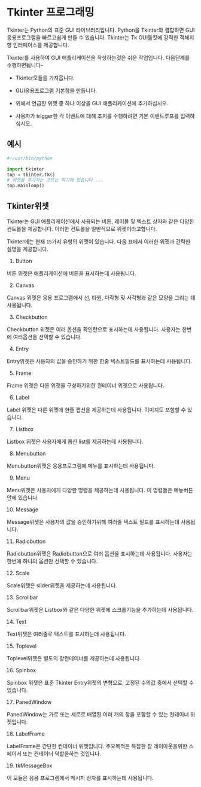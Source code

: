 # Tkinter 프로그래밍

Tkinter는 Python의 표준 GUI 라이브러리입니다. Python을 Tkinter와 결합하면 GUI응용프로그램을 빠르고쉽게 만들 수 있습니다. Tkinter는 Tk GUI툴킷에 강력한 객체지향 인터페이스를 제공합니다.

Tkinter를 사용하여 GUI 애플리케이션을 작성하는것은 쉬운 작업입니다. 다음단계를 수행하면됩니다-

* Tkinter모듈을 가져옵니다.

* GUI응용프로그램 기본창을 만듭니다.

* 위에서 언급한 위젯 중 하나 이상을 GUI 애플리케이션에 추가하십시오.

* 사용자가 trigger한 각 이벤트에 대해 조치를 수행하려면 기본 이벤트루프를 입력하십시오.

## 예시

```python
#!/usr/bin/python

import tkinter
top = tkinter.Tk()
# 위젯을 추가하는 코드는 여기에 있습니다 ...
top.mainloop()
```

## Tkinter위젯

Tkinter는 GUI 애플리케이션에서 사용되는 버튼, 레이블 및 텍스트 상자와 같은 다양한 컨트롤을 제공합니다. 이러한 컨트롤을 일반적으로 위젯이라고합니다.

Tkinter에는 현재 `15`가지 유형의 위젯이 있습니다. 다음 표에서 이러한 위젯과 간략한 설명을 제공합니다.

1. Button

버튼 위젯은 애플리케이션에 버튼을 표시하는데 사용됩니다.

2.  Canvas

Canvas 위젯은 응용 프로그램에서 선, 타원, 다각형 및 사각형과 같은 모양을 그리는 데 사용됩니다.

3. Checkbutton

Checkbutton 위젯은 여러 옵션을 확인란으로 표시하는데 사용됩니다. 사용자는 한번에 여러옵션을 선택할 수 있습니다.

4. Entry

Entry위젯은 사용자의 값을 승인하기 위한 한줄 텍스트필드를 표시하는데 사용됩니다.

5. Frame

Frame 위젯은 다른 위젯을 구성하기위한 컨테이너 위젯으로 사용됩니다.

6. Label

Label 위젯은 다른 위젯에 한줄 캡션을 제공하는데 사용됩니다. 이미지도 포함할 수 있습니다.

7. Listbox

Listbox 위젯은 사용자에게 옵션 list를 제공하는데 사용됩니다.

8. Menubutton

Menubutton위젯은 응용프로그램에 메뉴를 표시하는데 사용됩니다.

9. Menu

Menu위젯은 사용자에게 다양한 명령을 제공하는데 사용됩니다. 이 명령들은 메뉴버튼 안에 있습니다.

10. Message

Message위젯은 사용자의 값을 승인하기위해 여러줄 텍스트 필드를 표시하는데 사용됩니다.

11. Radiobutton

Radiobutton위젯은 Radiobutton으로 여러 옵션을 표시하는데 사용됩니다. 사용자는 한번에 하나의 옵션만 선택할 수 있습니다.

12. Scale

Scale위젯은 slider위젯을 제공하는데 사용됩니다.

13. Scrollbar

Scrollbar위젯은 Listbox와 같은 다양한 위젯에 스크롤기능을 추가하는데 사용됩니다.

14. Text

Text위젯은 여러줄로 텍스트를 표시하는데 사용됩니다.

15. Toplevel

Toplevel위젯은 별도의 창컨테이너를 제공하는데 사용됩니다.

16. Spinbox

Spinbox 위젯은 표준 Tkinter Entry위젯의 변형으로, 고정된 수의값 중에서 선택할 수 있습니다.

17. PanedWindow

PanedWindow는 가로 또는 세로로 배열된 여러 개의 창을 포함할 수 있는 컨테이너 위젯입니다.

18. LabelFrame

LabelFrame은 간단한 컨테이너 위젯입니다. 주요목적은 복잡한 창 레이아웃을위한 스페이서 또는 컨테이너 역할을하는 것입니다.

19. tkMessageBox

이 모듈은 응용 프로그램에서 메시지 상자를 표시하는데 사용됩니다.
